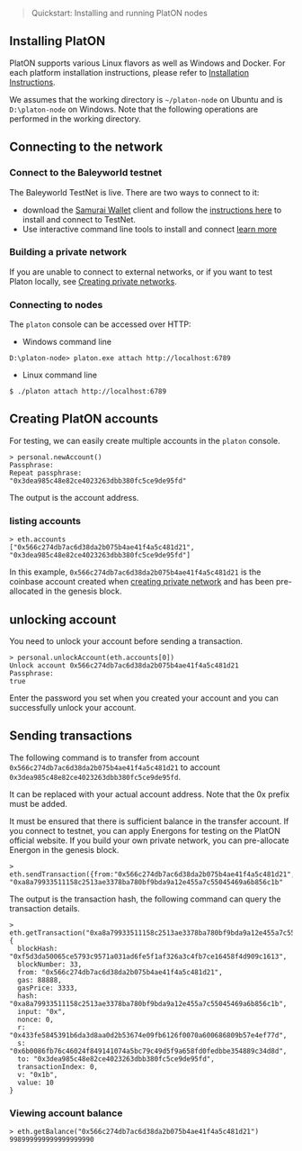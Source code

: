 
> Quickstart: Installing and running PlatON nodes

## Installing PlatON

PlatON supports various Linux flavors as well as Windows and Docker. For each platform installation instructions, please refer to [Installation Instructions](en-us/basics/[English]-Installation-Instructions).

We assumes that the working directory is `~/platon-node` on Ubuntu and is `D:\platon-node` on Windows. Note that the following operations are performed in the working directory.

## Connecting to the network

### Connect to the Baleyworld testnet

The Baleyworld TestNet is live. There are two ways to connect to it:
* download the [Samurai Wallet](https://download.platon.network/0.3/samurai-windows-x86_64-0.3.0.zip) client and follow the [instructions here](en-us/user-interfaces/[English]-Samurai-Wallet) to install and connect to TestNet.
* Use interactive command line tools to install and connect [learn more](en-us/user-interfaces/cmd-line-interface/_javascript-console)

### Building a private network

If you are unable to connect to external networks, or if you want to test Platon locally, see [Creating private networks](en-us/basics/[English]-Private-Networks).

### Connecting to nodes

The `platon` console can be accessed over HTTP:
- Windows command line


```
D:\platon-node> platon.exe attach http://localhost:6789
```

- Linux command line

```
$ ./platon attach http://localhost:6789
```

## Creating PlatON accounts
For testing, we can easily create multiple accounts in the `platon` console.

```
> personal.newAccount()
Passphrase: 
Repeat passphrase: 
"0x3dea985c48e82ce4023263dbb380fc5ce9de95fd"
```
The output is the account address.

### listing accounts

```
> eth.accounts
["0x566c274db7ac6d38da2b075b4ae41f4a5c481d21", "0x3dea985c48e82ce4023263dbb380fc5ce9de95fd"]
```
In this example, `0x566c274db7ac6d38da2b075b4ae41f4a5c481d21` is the coinbase account created when [creating private network](en-us/basics/[English]-Private-Networks) and has been pre-allocated in the genesis block.

## unlocking account

You need to unlock your account before sending a transaction.

```
> personal.unlockAccount(eth.accounts[0])
Unlock account 0x566c274db7ac6d38da2b075b4ae41f4a5c481d21
Passphrase: 
true
```
Enter the password you set when you created your account and you can successfully unlock your account.

## Sending transactions

The following command is to transfer from account `0x566c274db7ac6d38da2b075b4ae41f4a5c481d21` to account `0x3dea985c48e82ce4023263dbb380fc5ce9de95fd`.

It can be replaced with your actual account address. Note that the 0x prefix must be added.

It must be ensured that there is sufficient balance in the transfer account. If you connect to testnet, you can apply Energons for testing on the PlatON official website. If you build your own private network, you can pre-allocate Energon in the genesis block.

```
> eth.sendTransaction({from:"0x566c274db7ac6d38da2b075b4ae41f4a5c481d21",to:"0x3dea985c48e82ce4023263dbb380fc5ce9de95fd",value:10,gas:88888,gasPrice:3333})
"0xa8a79933511158c2513ae3378ba780bf9bda9a12e455a7c55045469a6b856c1b"
```

The output is the transaction hash, the following command can query the transaction details.

```
> eth.getTransaction("0xa8a79933511158c2513ae3378ba780bf9bda9a12e455a7c55045469a6b856c1b")
{
  blockHash: "0xf5d3da50065ce5793c9571a031ad6fe5f1af326a3c4fb7ce16458f4d909c1613",
  blockNumber: 33,
  from: "0x566c274db7ac6d38da2b075b4ae41f4a5c481d21",
  gas: 88888,
  gasPrice: 3333,
  hash: "0xa8a79933511158c2513ae3378ba780bf9bda9a12e455a7c55045469a6b856c1b",
  input: "0x",
  nonce: 0,
  r: "0x433fe5845391b6da3d8aa0d2b53674e09fb6126f0070a600686809b57e4ef77d",
  s: "0x6b0086fb76c46024f849141074a5bc79c49d5f9a658fd0fedbbe354889c34d8d",
  to: "0x3dea985c48e82ce4023263dbb380fc5ce9de95fd",
  transactionIndex: 0,
  v: "0x1b",
  value: 10
}
```

### Viewing account balance

```
> eth.getBalance("0x566c274db7ac6d38da2b075b4ae41f4a5c481d21")
998999999999999999990
```
